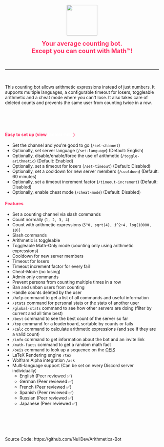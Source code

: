 <p align="center"><a href="https://discordapp.com/oauth2/authorize?client_id=1108279646165942363&scope=bot&permissions=1099511655488"><img height="100" width="auto" src="https://i.imgur.com/OxK5rHZ.png" /></a></p>
<center style="color:#FF3366;font-size:20px"><b color="#ff3366">Your average counting bot. <br>Except you can count with Math™!</b></center>
<br><br>
<hr>
<br><br>
This counting bot allows arithmetic expressions instead of just numbers. It supports multiple languages, a configurable timeout for losers, toggleable arithmetic and a cheat mode where you can't lose. It also takes care of deleted counts and prevents the same user from counting twice in a row.<br><br>

<div style="background-image: url('https://i.imgur.com/gcrHefO.png');min-height:50px;position:relative;background-attachment: fixed;background-position: center;background-repeat: no-repeat;background-size: cover;"></div>

<h4 style="color:#FF3366;">Easy to set up (view <span style="color:#FFF;">/admin-help</span>)</h4>

- Set the channel and you're good to go (`/set-channel`)
- Optionally, set server language (`/set-language`) (Default: English)
- Optionally, disable/enable/force the use of arithmetic (`/toggle-arithmetic`) (Default: Enabled)
- Optionally. set a timeout for losers (`/set-timeout`) (Default: Disabled)
- Optionally, set a cooldown for new server members (`/cooldown`) (Default: 60 minutes)
- Optionally, set a timeout increment factor (`/timeout-increment`) (Default: Disabled)
- Optionally, enable cheat mode (`/cheat-mode`) (Default: Disabled)

<h4 style="color:#FF3366;">Features</h4>

- Set a counting channel via slash commands
- Count normally (`1, 2, 3, 4`)
- Count with arithmetic expressions (`5^0, sqrt(4), i^2+4, log(10000, 10)`)
- Slash commands
- Arithmetic is toggleable
- Toggleable Math-Only mode (counting only using arithmetic expressions)
- Cooldown for new server members
- Timeout for losers
- Timeout increment factor for every fail
- Cheat-Mode (no losing)
- Admin only commands
- Prevent persons from counting multiple times in a row 
- Ban and unban users from counting
- Handle counts deleted by the user
- `/help` command to get a list of all commands and useful information
- `/stats` command for personal stats or the stats of another user
- `/global-stats` command to see how other servers are doing (filter by current and all time best)
- `/best` command to see the best count of the server so far
- `/top` command for a leaderboard, sortable by counts or fails
- `/calc` command to calculate arithmetic expressions (and see if they are a valid count)
- `/info` command to get information about the bot and an invite link
- `/math-facts` command to get a random math fact
- `/oeis` command to look up a sequence on the [OEIS](https://oeis.org/)
- LaTeX Rendering engine `/tex`
- Wolfram Alpha integration `/ask`
- Multi-language support (Can be set on every Discord server individually)
    - English (Peer reviewed ✅)
    - German (Peer reviewed ✅)
    - French (Peer reviewed ✅)
    - Spanish (Peer reviewed ✅)
    - Russian (Peer reviewed ✅)
    - Japanese (Peer reviewed ✅)

<div style="background-image: url('https://i.imgur.com/gcrHefO.png');min-height:50px;position:relative;background-attachment: fixed;background-position: center;background-repeat: no-repeat;background-size: cover;"></div>
<br><br>
Source Code: https://github.com/NullDev/Arithmetica-Bot
